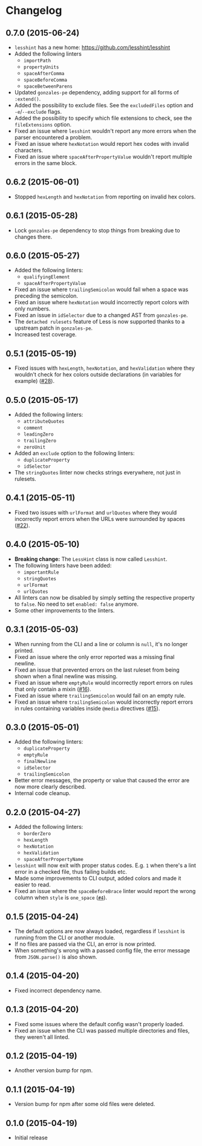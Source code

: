 # Changelog

## 0.7.0 (2015-06-24)
* `lesshint` has a new home: https://github.com/lesshint/lesshint
* Added the following linters
    * `importPath`
    * `propertyUnits`
    * `spaceAfterComma`
    * `spaceBeforeComma`
    * `spaceBetweenParens`
* Updated `gonzales-pe` dependency, adding support for all forms of `:extend()`.
* Added the possibility to exclude files. See the `excludedFiles` option and `-e`/`--exclude` flags.
* Added the possibility to specify which file extensions to check, see the `fileExtensions` option.
* Fixed an issue where `lesshint` wouldn't report any more errors when the parser encountered a problem.
* Fixed an issue where `hexNotation` would report hex codes with invalid characters.
* Fixed an issue where `spaceAfterPropertyValue` wouldn't report multiple errors in the same block.

## 0.6.2 (2015-06-01)
* Stopped `hexLength` and `hexNotation` from reporting on invalid hex colors.

## 0.6.1 (2015-05-28)
* Lock `gonzales-pe` dependency to stop things from breaking due to changes there.

## 0.6.0 (2015-05-27)
* Added the following linters:
    * `qualifyingElement`
    * `spaceAfterPropertyValue`
* Fixed an issue where `trailingSemicolon` would fail when a space was preceding the semicolon.
* Fixed an issue where `hexNotation` would incorrectly report colors with only numbers.
* Fixed an issue in `idSelector` due to a changed AST from `gonzales-pe`.
* The `detached rulesets` feature of Less is now supported thanks to a upstream patch in `gonzales-pe`.
* Increased test coverage.

## 0.5.1 (2015-05-19)
* Fixed issues with `hexLength`, `hexNotation`, and `hexValidation` where they wouldn't check for hex colors outside declarations (in variables for example) ([#28](https://github.com/lesshint/lesshint/issues/28)).

## 0.5.0 (2015-05-17)
* Added the following linters:
    * `attributeQuotes`
    * `comment`
    * `leadingZero`
    * `trailingZero`
    * `zeroUnit`
* Added an `exclude` option to the following linters:
    * `duplicateProperty`
    * `idSelector`
* The `stringQuotes` linter now checks strings everywhere, not just in rulesets.

## 0.4.1 (2015-05-11)
* Fixed two issues with `urlFormat` and `urlQuotes` where they would incorrectly report errors when the URLs were surrounded by spaces ([#22](https://github.com/lesshint/lesshint/issues/22)).

## 0.4.0 (2015-05-10)
* **Breaking change:** The `LessHint` class is now called `Lesshint`.
* The following linters have been added:
    * `importantRule`
    * `stringQuotes`
    * `urlFormat`
    * `urlQuotes`
* All linters can now be disabled by simply setting the respective property to `false`. No need to set `enabled: false` anymore.
* Some other improvements to the linters.

## 0.3.1 (2015-05-03)
* When running from the CLI and a line or column is `null`, it's no longer printed.
* Fixed an issue where the only error reported was a missing final newline.
* Fixed an issue that prevented errors on the last ruleset from being shown when a final newline was missing.
* Fixed an issue where `emptyRule` would incorrectly report errors on rules that only contain a mixin ([#16](https://github.com/lesshint/lesshint/issues/16)).
* Fixed an issue where `trailingSemicolon` would fail on an empty rule.
* Fixed an issue where `trailingSemicolon` would incorrectly report errors in rules containing variables inside `@media` directives ([#15](https://github.com/lesshint/lesshint/issues/15)).

## 0.3.0 (2015-05-01)
* Added the following linters:
    * `duplicateProperty`
    * `emptyRule`
    * `finalNewline`
    * `idSelector`
    * `trailingSemicolon`
* Better error messages, the property or value that caused the error are now more clearly described.
* Internal code cleanup.

## 0.2.0 (2015-04-27)
* Added the following linters:
    * `borderZero`
    * `hexLength`
    * `hexNotation`
    * `hexValidation`
    * `spaceAfterPropertyName`
* `lesshint` will now exit with proper status codes. E.g. `1` when there's a lint error in a checked file, thus failing builds etc.
* Made some improvements to CLI output, added colors and made it easier to read.
* Fixed an issue where the `spaceBeforeBrace` linter would report the wrong column when `style` is `one_space` ([`#4`](https://github.com/lesshint/lesshint/issues/4)).

## 0.1.5 (2015-04-24)
* The default options are now always loaded, regardless if `lesshint` is running from the CLI or another module.
* If no files are passed via the CLI, an error is now printed.
* When something's wrong with a passed config file, the error message from `JSON.parse()` is also shown.

## 0.1.4 (2015-04-20)
* Fixed incorrect dependency name.

## 0.1.3 (2015-04-20)
* Fixed some issues where the default config wasn't properly loaded.
* Fixed an issue when the CLI was passed multiple directories and files, they weren't all linted.

## 0.1.2 (2015-04-19)
* Another version bump for npm.

## 0.1.1 (2015-04-19)
* Version bump for npm after some old files were deleted.

## 0.1.0 (2015-04-19)
* Initial release
